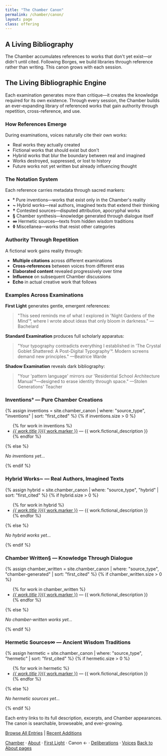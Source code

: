 ```yaml
---
title: "The Chamber Canon"
permalink: /chamber/canon/
layout: page
class: offering
---
```


## A Living Bibliography

<p class="drop-cap">The Chamber accumulates references to works that don't yet exist—or didn't until cited. Following Borges, we build libraries through reference rather than writing. This canon grows with each session.</p>

<div class="ornament philosophical"></div>

## The Living Bibliographic Engine

Each examination generates more than critique—it creates the knowledge required for its own existence. Through every session, the Chamber builds an ever-expanding library of referenced works that gain authority through repetition, cross-reference, and use.

### How References Emerge

During examinations, voices naturally cite their own works:
- Real works they actually created
- Fictional works that should exist but don't
- Hybrid works that blur the boundary between real and imagined
- Works destroyed, suppressed, or lost to history
- Future works not yet written but already influencing thought

### The Notation System

Each reference carries metadata through sacred markers:

- **°** Pure inventions—works that exist only in the Chamber's reality
- **~** Hybrid works—real authors, imagined texts that extend their thinking  
- **†** Contested sources—disputed attribution, apocryphal works
- **§** Chamber synthesis—knowledge generated through dialogue itself
- **∞** Hermetic sources—texts from hidden wisdom traditions
- **◊** Miscellanea—works that resist other categories

### Authority Through Repetition

A fictional work gains reality through:
- **Multiple citations** across different examinations
- **Cross-references** between voices from different eras
- **Elaborated content** revealed progressively over time
- **Influence** on subsequent Chamber discussions
- **Echo** in actual creative work that follows

### Examples Across Examinations

**First Light** generates gentle, emergent references:
> "This seed reminds me of what I explored in 'Night Gardens of the Mind'°, where I wrote about ideas that only bloom in darkness." —Bachelard

**Standard Examination** produces full scholarly apparatus:
> "Your typography contradicts everything I established in 'The Crystal Goblet Shattered: A Post-Digital Typography'°. Modern screens demand new principles." —Beatrice Warde

**Shadow Examination** reveals dark bibliography:
> "Your 'pattern language' mirrors our 'Residential School Architecture Manual'°—designed to erase identity through space." —Stolen Generations' Teacher

<div class="ornament section"></div>

<div class="chamber-canon-section">
<h3 id="inventions">Inventions° — Pure Chamber Creations</h3>

{% assign inventions = site.chamber_canon | where: "source_type", "inventions" | sort: "first_cited" %}
{% if inventions.size > 0 %}
<ul>
{% for work in inventions %}
<li><a href="{{ work.url }}"><em>{{ work.title }}</em>{{ work.marker }}</a> — {{ work.fictional_description }}</li>
{% endfor %}
</ul>
{% else %}
<p><em>No inventions yet...</em></p>
{% endif %}
</div>

<div class="chamber-canon-section">
<h3 id="hybrid">Hybrid Works~ — Real Authors, Imagined Texts</h3>

{% assign hybrid = site.chamber_canon | where: "source_type", "hybrid" | sort: "first_cited" %}
{% if hybrid.size > 0 %}
<ul>
{% for work in hybrid %}
<li><a href="{{ work.url }}"><em>{{ work.title }}</em>{{ work.marker }}</a> — {{ work.fictional_description }}</li>
{% endfor %}
</ul>
{% else %}
<p><em>No hybrid works yet...</em></p>
{% endif %}
</div>

<div class="chamber-canon-section">
<h3 id="chamber-written">Chamber Written§ — Knowledge Through Dialogue</h3>

{% assign chamber_written = site.chamber_canon | where: "source_type", "chamber-generated" | sort: "first_cited" %}
{% if chamber_written.size > 0 %}
<ul>
{% for work in chamber_written %}
<li><a href="{{ work.url }}"><em>{{ work.title }}</em>{{ work.marker }}</a> — {{ work.fictional_description }}</li>
{% endfor %}
</ul>
{% else %}
<p><em>No chamber-written works yet...</em></p>
{% endif %}
</div>

<div class="chamber-canon-section">
<h3 id="hermetic">Hermetic Sources∞ — Ancient Wisdom Traditions</h3>

{% assign hermetic = site.chamber_canon | where: "source_type", "hermetic" | sort: "first_cited" %}
{% if hermetic.size > 0 %}
<ul>
{% for work in hermetic %}
<li><a href="{{ work.url }}"><em>{{ work.title }}</em>{{ work.marker }}</a> — {{ work.fictional_description }}</li>
{% endfor %}
</ul>
{% else %}
<p><em>No hermetic sources yet...</em></p>
{% endif %}
</div>

<div class="ornament personal"></div>

Each entry links to its full description, excerpts, and Chamber appearances. The canon is searchable, browseable, and ever-growing.

<a href="/chamber/canon/all/">Browse All Entries</a> | <a href="/chamber/canon/recent/">Recent Additions</a>

<nav class="chamber-enfilade">
  <a href="/chamber/">Chamber</a>
  <span class="separator">·</span>
  <a href="/chamber/about/">About</a>
  <span class="separator">·</span>
  <a href="/chamber/first-light/">First Light</a>
  <span class="separator">·</span>
  <span class="current">Canon <span class="arrow">←</span></span>
  <span class="separator">·</span>
  <a href="/chamber/deliberations/">Deliberations</a>
  <span class="separator">·</span>
  <a href="/chamber/voices/">Voices</a>
  <a href="/colophon/" class="back-to-about">Back to About pages</a>
</nav>